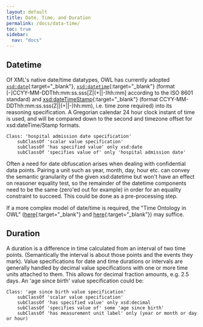 ```yaml
---
layout: default
title: Date, Time, and Duration
permalink: /docs/data-time/
toc: true
sidebar:
  nav: "docs"
---
```


## Datetime

Of XML's native date/time datatypes, OWL has currently adopted [`xsd:date`](http://www.datypic.com/sc/xsd11/t-xsd_date.html){:target="_blank"}, [`xsd:datetime`](http://www.datypic.com/sc/xsd11/t-xsd_dateTime.html){:target="_blank"} (format [-]CCYY-MM-DDThh:mm:ss.sss[Z\|(+\|\|-)hh:mm] according to the ISO 8601 standard) and [xsd:dateTimeStamp](http://www.datypic.com/sc/xsd11/t-xsd_dateTimeStamp.html){:target="_blank"} (format CCYY-MM-DDThh:mm:ss.sss(Z\|\|(+\|\|-)hh:mm), i.e. time zone required) into its reasoning specification.  A Gregorian calendar 24 hour clock instant of time is used, and will be compared down to the second and timezone offset for xsd:dateTime/Stamp formats.

<!--
[//]: # (    Class: 'date value specification'
        subClassOf 'value specification'
        subClassOf 'has specified value' only xsd:date
)
[//]: # (        subClassOf 'date value specification')
-->

    Class: 'hospital admission date specification'
        subClassOf 'scalar value specification'
        subClassOf 'has specified value' only xsd:date
        subClassOf 'specifies value of' only 'hospital admission date'

Often a need for date obfuscation arises when dealing with confidential data points. Pairing a unit such as year, month, day, hour etc. can convey the semantic granularity of the given xsd:datetime but won't have an effect on reasoner equality test, so the remainder of the datetime components need to be the same (zero'ed out for example) in order for an equality constraint to succeed.  This could be done as a pre-processing step.

If a more complex model of date/time is required, the "Time Ontology in OWL" ([here](https://www.w3.org/2001/sw/BestPractices/OEP/Time-Ontology){:target="_blank"} and [here](https://www.w3.org/TR/owl-time/){:target="_blank"}) may suffice. 

## Duration

A duration is a difference in time calculated from an interval of two time points. (Semantically the interval is about those points and the events they mark). Value specifications for date and time durations or intervals are generally handled by decimal value specifications with one or more time units attached to them. This allows for decimal fraction amounts, e.g. 2.5 days. An 'age since birth' value specification could be:

<!--
[//]: # (Class: 'duration value specification'
        subClassOf 'value specification'
        subClassOf 'specifies value of' only xsd:decimal
)
[//]: # (        subClassOf 'duration value specification')
-->

    Class: 'age since birth value specification'
        subClassOf 'scalar value specification'
        subClassOf 'has specified value' only xsd:decimal
        subClassOf 'specifies value of' some 'age since birth'
        subClassOf 'has measurement unit label' only (year or month or day or hour)
